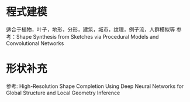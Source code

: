 # 程式建模
适合于植物，叶子，地形，分形，建筑，城市，纹理，例子流，人群模拟等
参考：Shape Synthesis from Sketches via Procedural Models and Convolutional Networks
# 形状补充
参考: High-Resolution Shape Completion Using Deep Neural Networks for Global Structure and Local Geometry Inference


